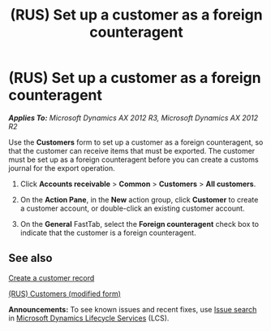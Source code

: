 ﻿---
title: (RUS) Set up a customer as a foreign counteragent
TOCTitle: (RUS) Set up a customer as a foreign counteragent
ms:assetid: 1fdae449-da0a-49ba-8ab9-25964ed0b59d
ms:mtpsurl: https://technet.microsoft.com/en-us/library/JJ711459(v=AX.60)
ms:contentKeyID: 49387276
ms.date: 04/18/2014
mtps_version: v=AX.60
---

# (RUS) Set up a customer as a foreign counteragent 


_**Applies To:** Microsoft Dynamics AX 2012 R3, Microsoft Dynamics AX 2012 R2_

Use the **Customers** form to set up a customer as a foreign counteragent, so that the customer can receive items that must be exported. The customer must be set up as a foreign counteragent before you can create a customs journal for the export operation.

1.  Click **Accounts receivable** \> **Common** \> **Customers** \> **All customers**.

2.  On the **Action Pane**, in the **New** action group, click **Customer** to create a customer account, or double-click an existing customer account.

3.  On the **General** FastTab, select the **Foreign counteragent** check box to indicate that the customer is a foreign counteragent.

## See also

[Create a customer record](create-a-customer-record.md)

[(RUS) Customers (modified form)](https://technet.microsoft.com/en-us/library/jj853212\(v=ax.60\))

  
**Announcements:** To see known issues and recent fixes, use [Issue search](http://go.microsoft.com/fwlink/?linkid=389258) in [Microsoft Dynamics Lifecycle Services](http://go.microsoft.com/fwlink/?linkid=306505) (LCS).

